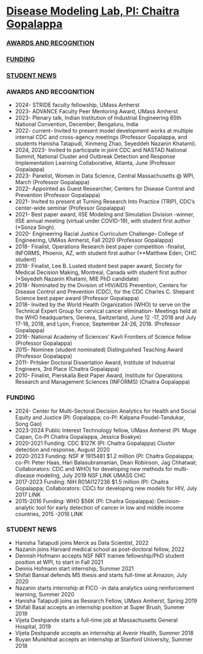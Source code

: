 # [Disease Modeling Lab, PI: Chaitra Gopalappa](https://diseasemodeling.github.io)
### [AWARDS AND RECOGNITION](#AWARDS)
### [FUNDING](#FUNDING)
### [STUDENT NEWS](#STUDENT-NEWS)

### <a id="AWARDS"></a>AWARDS AND RECOGNITION
* 2024- STRIDE faculty fellowship, UMass Amherst
* 2023- ADVANCE Faculty Peer Mentoring Award, UMass Amherst
* 2023- Plenary talk, Indian Institution of Industrial Engineering 65th National Convention, December, Bengaluru, India
* 2022- current- Invited to present model development works at multiple internal CDC and cross-agency meetings (Professor Gopalappa, and students Hanisha Tatapudi, Xinmeng Zhao, Seyeddeh Nazanin Khatami).
* 2024, 2023- Invited to participate in joint CDC and NASTAD National Summit, National Cluster and Outbreak Detection and Response Implementation Learning Collaborative, Atlanta, June (Professor Gopalappa)
* 2023- Panelist, Women in Data Science, Central Massachusetts @ WPI, March (Professor Gopalappa)
* 2022- Appointed as Guest Researcher, Centers for Disease Control and Prevention (Professor Gopalappa)
* 2021- Invited to present at Turning Research Into Practice (TRIP), CDC’s center-wide seminar (Professor Gopalappa)
* 2021- Best paper award, IISE Modeling and Simulation Division -winner, IISE annual meeting (virtual under COVID-19), with student first author (*Sonza Singh).
* 2020- Engineering Racial Justice Curriculum Challenge- College of Engineering, UMAss Amherst, Fall 2020 (Professor Gopalappa)
* 2018- Finalist, Operations Research best paper competition -finalist, INFORMS, Phoenix, AZ, with student first author (**Matthew Eden, CHC student) 
* 2018- Finalist, Lee B. Lusted student best paper award, Society for Medical Decision Making, Montreal, Canada with student first author (*Seyedeh Nazanin Khatami, MIE PhD candidate)
* 2018- Nominated by the Division of HIV/AIDS Prevention, Centers for Disease Control and Prevention (CDC), for the CDC Charles C. Shepard Science best paper award (Professor Gopalappa)
* 2018- Invited by the World Health Organization (WHO) to serve on the Technical Expert Group for cervical cancer elimination- Meetings held at the WHO headquarters, Geneva, Switzerland, June 12 -17, 2018 and July 17-18, 2018, and Lyon, France, September 24-26, 2018. (Professor Gopalappa)
* 2016- National Academy of Sciences’ Kavli Frontiers of Science fellow (Professor Gopalappa)
* 2015- Nominee (student nominated) Distinguished Teaching Award (Professor Gopalappa)
* 2011- Pritsker Doctoral Dissertation Award, Institute of Industrial Engineers, 3rd Place (Chaitra Gopalappa)
* 2010- Finalist, Pierskalla Best Paper Award, Institute for Operations Research and Management Sciences (INFORMS) (Chaitra Gopalappa)

### <a id="FUNDING"></a>FUNDING
* 2024- Center for Multi-Sectoral Decision Analytics for Health and Social Equity and Justice  (PI: Gopalappa; co-PI: Kalpana Poudel-Tandukar, Song Gao)
* 2023-2024 Public Interest Technology fellow, UMass Amherst (PI: Muge Capan, Co-PI Chaitra Gopalappa, Jessica Boakye)
* 2020-2021 Funding: CDC $127K (PI: Chaitra Gopalappa) Cluster detection and response, August 2020
* 2020-2023 Funding: NSF # 1915481 $1.2 million (PI: Chaitra Gopalappa; co-PI: Peter Haas, Hari Balasubramanian, Dean Robinson, Jag Chhatwal; Collaborators: CDC and WHO) for developing new methods for multi-disease modeling, July 2019 NSF LINK UMASS  CHC
* 2017-2023 Funding: NIH R01AI127236 $1.5 million (PI: Chaitra Gopalappa; Collaborators: CDC) for developing new models for HIV, July 2017 LINK
* 2015-2016 Funding: WHO $56K (PI: Chaitra Gopalappa): Decision-analytic tool for early detection of cancer in low and middle income countries, 2015 -2016 LINK

### <a id="STUDENT-NEWS"></a>STUDENT NEWS
*   Hanisha Tatapudi joins Merck as Data Scientist, 2022
*   Nazanin joins Harvard medical school as post-doctoral fellow, 2022 
*   Dennish Hofmann accepts NSF NRT trainee fellowship/PhD student position at WPI, to start in Fall 2021
*   Dennis Hofmann start internship, Summer 2021
*   Shifali Bansal defends MS thesis and starts full-time at Amazon, July 2020
*   Nazanin starts internship at FICO -in data analytics using reinforcement learning, Summer 2020
*   Hanisha Tatapudi joins as Research Fellow, UMass Amherst, Spring 2019
*   Shifali Basal accepts an internship position at Super Brush,  Summer 2019
*   Vijeta Deshpande starts a full-time job at Massachusetts General Hospital, 2019
*   Vijeta Deshpande accepts an internship at Avenir Health, Summer 2018 
*   Buyan Munkhbat accepts an internship at Stanford University, Summer 2018
